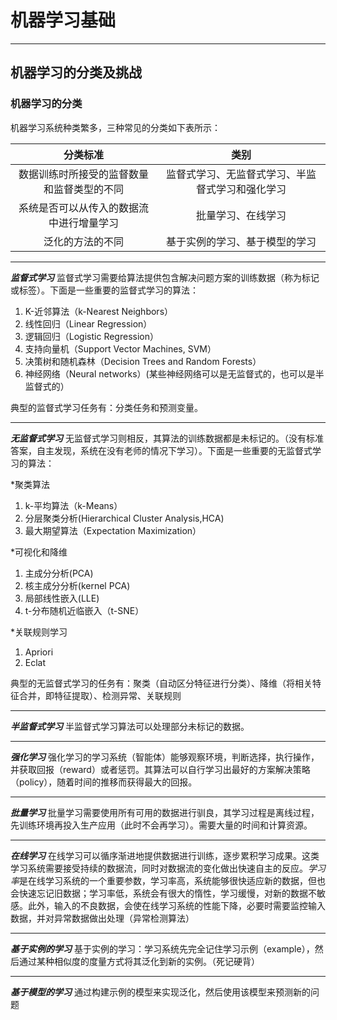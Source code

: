 
# 机器学习基础
---
## 机器学习的分类及挑战

### 机器学习的分类
机器学习系统种类繁多，三种常见的分类如下表所示：

分类标准|类别
:--:|:--:
数据训练时所接受的监督数量和监督类型的不同|监督式学习、无监督式学习、半监督式学习和强化学习
系统是否可以从传入的数据流中进行增量学习|批量学习、在线学习
泛化的方法的不同|基于实例的学习、基于模型的学习

---
***监督式学习***
监督式学习需要给算法提供包含解决问题方案的训练数据（称为标记或标签）。下面是一些重要的监督式学习的算法：
1. K-近邻算法（k-Nearest Neighbors）
2. 线性回归（Linear Regression）
3. 逻辑回归（Logistic Regression）
4. 支持向量机（Support Vector Machines, SVM）
5. 决策树和随机森林（Decision Trees and Random Forests）
6. 神经网络（Neural networks）(某些神经网络可以是无监督式的，也可以是半监督式的）

典型的监督式学习任务有：分类任务和预测变量。

---
***无监督式学习***
无监督式学习则相反，其算法的训练数据都是未标记的。（没有标准答案，自主发现，系统在没有老师的情况下学习）。下面是一些重要的无监督式学习的算法：

*聚类算法
1. k-平均算法（k-Means）
2. 分层聚类分析(Hierarchical Cluster Analysis,HCA)
3. 最大期望算法（Expectation Maximization）

*可视化和降维
1. 主成分分析(PCA)
2. 核主成分分析(kernel PCA)
3. 局部线性嵌入(LLE)
4. t-分布随机近临嵌入（t-SNE）

*关联规则学习
1. Apriori
2. Eclat

典型的无监督式学习的任务有：聚类（自动区分特征进行分类）、降维（将相关特征合并，即特征提取）、检测异常、关联规则

---
***半监督式学习***
半监督式学习算法可以处理部分未标记的数据。

---
***强化学习***
强化学习的学习系统（智能体）能够观察环境，判断选择，执行操作，并获取回报（reward）或者惩罚。其算法可以自行学习出最好的方案解决策略（policy），随着时间的推移而获得最大的回报。

---
***批量学习***
批量学习需要使用所有可用的数据进行驯良，其学习过程是离线过程，先训练环境再投入生产应用（此时不会再学习）。需要大量的时间和计算资源。

---
***在线学习***
在线学习可以循序渐进地提供数据进行训练，逐步累积学习成果。这类学习系统需要接受持续的数据流，同时对数据流的变化做出快速自主的反应。*学习率*是在线学习系统的一个重要参数，学习率高，系统能够很快适应新的数据，但也会快速忘记旧数据；学习率低，系统会有很大的惰性，学习缓慢，对新的数据不敏感。此外，输入的不良数据，会使在线学习系统的性能下降，必要时需要监控输入数据，并对异常数据做出处理（异常检测算法）

---
***基于实例的学习***
基于实例的学习：学习系统先完全记住学习示例（example），然后通过某种相似度的度量方式将其泛化到新的实例。（死记硬背）

---
***基于模型的学习***
通过构建示例的模型来实现泛化，然后使用该模型来预测新的问题


